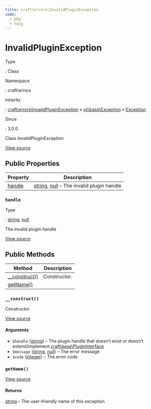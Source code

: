 ```yaml
---
title: craft\errors\InvalidPluginException
code:
  - php
  - twig
---
```


# InvalidPluginException

Type

:   Class

Namespace

:   craft\errors

Inherits

:   [craft\errors\InvalidPluginException](craft-errors-invalidpluginexception.md) &raquo;
[yii\base\Exception](https://www.yiiframework.com/doc/api/2.0/yii-base-exception) &raquo;
[Exception](http://php.net/class.exception)

Since

:   3.0.0



Class InvalidPluginException





[View source](https://github.com/craftcms/cms/blob/master/src/errors/InvalidPluginException.php)


## Public Properties

| Property                                                | Description
| ------------------------------------------------------- | ----------------------------------------------------------------------------------------------------------------------
| [handle](craft-errors-invalidpluginexception.md#handle) | [string](http://php.net/language.types.string), [null](http://php.net/language.types.null) – The invalid plugin handle

### `handle`



Type

:   [string](http://php.net/language.types.string), [null](http://php.net/language.types.null)



The invalid plugin handle



[View source](https://github.com/craftcms/cms/blob/master/src/errors/InvalidPluginException.php#L23)







## Public Methods

| Method                                                                   | Description
| ------------------------------------------------------------------------ | ------------
| [__construct()](craft-errors-invalidpluginexception.md#method-construct) | Constructor.
| [getName()](craft-errors-invalidpluginexception.md#method-getname)       |

### `__construct()`





Constructor.




[View source](https://github.com/craftcms/cms/blob/master/src/errors/InvalidPluginException.php#L32-L41)


#### Arguments

- `$handle` ([string](http://php.net/language.types.string)) – The plugin handle that doesn’t exist or doesn’t extend/implement [craft\base\PluginInterface](craft-base-plugininterface.md)
- `$message` ([string](http://php.net/language.types.string), [null](http://php.net/language.types.null)) – The error message
- `$code` ([integer](http://php.net/language.types.integer)) – The error code




### `getName()`










[View source](https://github.com/craftcms/cms/blob/master/src/errors/InvalidPluginException.php#L46-L49)



#### Returns

[string](http://php.net/language.types.string) – The user-friendly name of this exception










